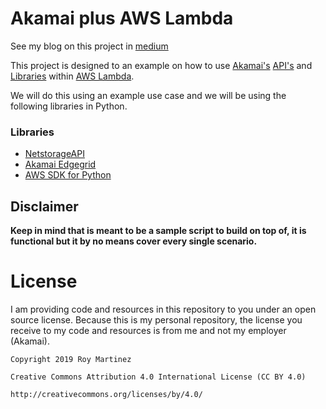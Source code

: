 # Akamai plus AWS Lambda

See my blog on this project in [medium](https://medium.com/@roymartinezblanco/how-to-use-akamai-api-libraries-in-aws-lambda-5204fedc21f3)

This project is designed to an example on how to use [Akamai's](https://www.akamai.com/) [API's](https://developer.akamai.com/api) and [Libraries](https://github.com/akamai) within [AWS Lambda](https://aws.amazon.com/lambda/). 

We will do this using an example use case and we will be using the following libraries in Python.

### Libraries
* [NetstorageAPI](https://github.com/akamai/NetStorageKit-Python)
* [Akamai Edgegrid](AkamaiOPEN-edgegrid-python)
* [AWS SDK for Python](https://github.com/boto/boto3)



## Disclaimer
**Keep in mind that is meant to be a sample script to build on top of, it is functional but it by no means cover every single scenario.**

# License

I am providing code and resources in this repository to you under an open source license. Because this is my personal repository, the license you receive to my code and resources is from me and not my employer (Akamai).

```
Copyright 2019 Roy Martinez

Creative Commons Attribution 4.0 International License (CC BY 4.0)

http://creativecommons.org/licenses/by/4.0/
```
